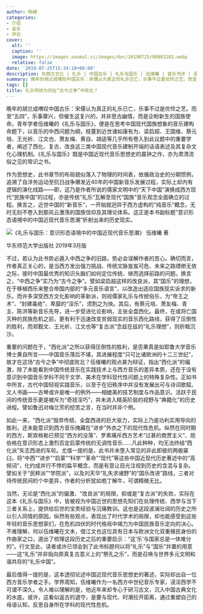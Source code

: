 ```yaml
---
author: 杨婧
categories:
- 介绍
- 音乐
- 评论
cover:
  alt: ''
  caption: ''
  image: https://images.soomal.cc/images/doc/20190725/00083202.webp
  relative: false
date: '2019-07-25T15:34:10+08:00'
description: 东西方文化 | 礼乐 | 中国古乐 | 礼乐与国乐 | 伍维曦 | 音乐书评 | 源自：深圳特区报 | 版权：转载 |  平均/总评分：10.00/30
summary: 晚年的胡兰成喟叹中国古乐：宋儒认为真正的礼乐已亡，乐事不过是优伶之艺。而至“五四”，乐事骤兴，但催生这复兴的，并非思古幽情，而是企盼新生的国族使命。青年学者伍维曦的《礼乐与国乐》，便是在思考中国现代国族想象的音乐建构命题下，以音乐的中西问题为纲……
tags: []
title: 礼乐传统为何在“古今之争”中败北？
---
```


晚年的胡兰成喟叹中国古乐：宋儒认为真正的礼乐已亡，乐事不过是优伶之艺。而至“五四”，乐事骤兴，但催生这复兴的，并非思古幽情，而是企盼新生的国族使命。青年学者伍维曦的《礼乐与国乐》，便是在思考中国现代国族想象的音乐建构命题下，以音乐的中西问题为纲，枝蔓到近世诸如康有为、梁启超、王国维、蔡元培、王光祈、江文也、萧友梅、黄自、胡适等几乎所有卷入到此议题中的重要学者，阐述了西化、复古、改良这三类中国现代音乐建制开端的话语表述及其复杂文化心理机制。《礼乐与国乐》既是中国近现代音乐思想史的晨钟之作，亦为肃清流俗之见的常识之书。

作为思想史，此书章节的布局貌似落入了物理的时间表，依循政治史的分期惯例，追溯了自洋务运动至抗日战争爆发近40年的中国新音乐发展过程，实际上却内有逻辑的演化线路――即，这乃是作者所说的儒家文明中的“天下中国”演换成西方现代“民族中国”的过程，亦是传统“礼乐”瓦解至现代“国族”音乐观念全面确立的过程。换言之，近世中国的“新音乐”，一开始就迥异于西方虚构的“纯音乐”概念，无时无刻不卷入到那风云激荡的国族信仰及其理论体系。这正是本书副标题“意识形态语境中的中国近现代音乐思潮”折射出来的历史现实。

![《礼乐与国乐：意识形态语境中的中国近现代音乐思潮》 伍维曦 著](https://images.soomal.cc/images/doc/20190725/00083201_01.webp)

华东师范大学出版社 2019年3月版



不过，若认为此书势必遁入中西之争的旧路，势必会误解作者的苦心。确切而言，作者真正关心的，是当西方发出强力挑战、传统文脉岌岌可危、未来之路缥缈无依之际，彼时中国最优秀的知识头脑们如何定位传统、继而选择前路的问题。换言之，“中西之争”实乃为“古今之争”。譬如梁启超这样的改良派，其“国乐”的理想，在于移植西乐来整合帝国内部的“多元音乐语言”，以改造出适应国族现实诉求的新乐。而许多深受西方文化影响的革新派，则视儒家礼乐与传统俗乐，为“帝王之术”、“封建毒疮”、卑靡的“淫乐”，须割之为快。其后，有蔡元培、萧友梅、青主、陈洪等新音乐先导，进一步受进化论影响，主张全盘西化。最终，在或将亡国灭种的民族危机之前，更有利于迅速改变贫弱现实的音乐西化路线，获得了压倒性的胜利，而郑觐文、王光祈、江文也等“复古派”念兹在兹的“礼乐理想”，则折戟沉沙。

重要的问题在于，“西化派”之所以获得压倒性的胜利，是否果真是如耶鲁大学音乐博士黄自所言――中国音乐落后不堪，其进展程度“只可比诸欧洲的十二三世纪”，故才在这场“古今之争”中彻底败北？伍维曦的观点甚为辩证，指出“西化派”的偏激，除了未能看到中国传统音乐在实践技术上与西方音乐的差异本质，还在于没有意识到中国音乐学科不同于文学、美术在学科现代性问题上的特殊复杂性。正如书中所言，古代中国轻视实践音乐，以至于在旧秩序中并没有发展出可与诗词歌赋、文人书画――古琴或许是唯一的例外――相媲美的技艺制度与作品意识。活跃于民间的传统音乐更是被斥为“奇技淫巧”，并未进入精英阶层的视野与“典籍化”的历史进程。譬如鲁迅对梅兰芳的挖苦之言，在当时并非个例。

如此一来，“西化派”毁弃传统、全盘西进的巨大驱力，实际上乃是功利实用导向的胜利，还未能意识到西方音乐掩藏在“进步”外衣之下的现代性危机。纵然在同时期的西方，斯宾格勒已预见“西方的没落”、罗素痛斥西方艺术“过甚的商贾主义”、勋伯格在意识形态上激烈否定启蒙传统的无调性音乐……凡此种种，均无法终结“西化派”矢志西进的车轮。尤值一提的是，此书并未堕入常见的非此即彼的两极窠臼，将“中西”“进步”“启蒙”“科学”“革命”“现代”等这些中国近现代历史著述中的“高频词”，化约成并行不悖的扁平概念，而是有意让目光注视到历史的含混与复杂。譬如关于“民粹派”“学院派”，以及刘天华“礼失求诸野”的“国乐改进”路线，三者对待传统民间的个中差异，作者的分析犹如庖丁解牛，可谓精微无比。

当然，无论是“西化派”的偏激、“改良派”的局限，抑或是“复古派”的失败，实际在这本《礼乐与国乐》中，皆被视为中国近世的思想先知们在处理传统、西学与当下三者关系上，提供给后世的宝贵经验与沉痛教训。这也是这段波澜壮阔的历史之所以引人同情的原因。纵然有些观点，表现出了时代学术的局限，却也能感受到这些年轻的音乐思想家们，在危机四伏的时代格局中竭力为中国民族音乐定向的决心。不难理解，何以伍维曦在文末，借江文也这位具有日本与欧洲文化双重殖民身份的作曲家之口，道出了梳理这段历史之后的重要启示：“这‘乐’与国家总是一体难分的”。行文至此，读者或许已领会到了此书标题何以将“礼乐”与“国乐”并置的用意――这“礼乐”并非指向原真复古意义上的“祭孔之乐”，而是召唤与世界多元文明和谐共存的“礼乐中国”。

最后值得一提的是，这本透彻论述中国近现代音乐思想史的著述，实际却出自一位西方音乐学者之手。学界周知，伍维曦作为一名西方中世纪音乐专家，浸淫西学不可谓不深久。令人难以理解的是，他近年来却专心于研习古文，沉入中国古典文化的水底。或许，这看似返古的退守，是要与现代、时潮拉开距离，通过重塑自己的母语认知，反思自身所在学科的现代性危机。